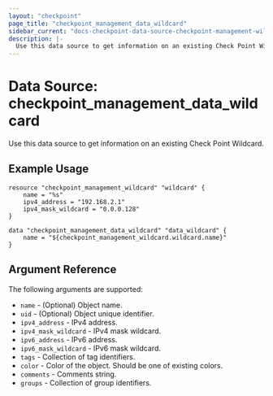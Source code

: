 ```yaml
---
layout: "checkpoint"
page_title: "checkpoint_management_data_wildcard"
sidebar_current: "docs-checkpoint-data-source-checkpoint-management-wildcard"
description: |-
  Use this data source to get information on an existing Check Point Wildcard.
---
```


# Data Source: checkpoint_management_data_wildcard

Use this data source to get information on an existing Check Point Wildcard.

## Example Usage


```hcl
resource "checkpoint_management_wildcard" "wildcard" {
    name = "%s"
	ipv4_address = "192.168.2.1"
 	ipv4_mask_wildcard = "0.0.0.128"
}

data "checkpoint_management_data_wildcard" "data_wildcard" {
    name = "${checkpoint_management_wildcard.wildcard.name}"
}
```

## Argument Reference

The following arguments are supported:

* `name` - (Optional) Object name.
* `uid` - (Optional) Object unique identifier. 
* `ipv4_address` - IPv4 address. 
* `ipv4_mask_wildcard` - IPv4 mask wildcard. 
* `ipv6_address` - IPv6 address. 
* `ipv6_mask_wildcard` - IPv6 mask wildcard. 
* `tags` - Collection of tag identifiers.
* `color` - Color of the object. Should be one of existing colors. 
* `comments` - Comments string. 
* `groups` - Collection of group identifiers.